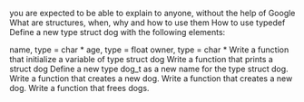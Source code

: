 you are expected to be able to explain to anyone, without the help of Google
What are structures, when, why and how to use them
How to use typedef
Define a new type struct dog with the following elements:

name, type = char *
age, type = float
owner, type = char *
Write a function that initialize a variable of type struct dog
Write a function that prints a struct dog
Define a new type dog_t as a new name for the type struct dog.
Write a function that creates a new dog.
Write a function that creates a new dog.
Write a function that frees dogs.
